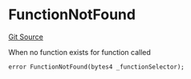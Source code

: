# FunctionNotFound
[Git Source](https://github.com/thrackle-io/rules-protocol/blob/63b22fe4cc7ce8c74a4c033635926489351a3581/src/economic/ruleProcessor/tagged/TaggedRuleProcessorDiamond.sol)

When no function exists for function called


```solidity
error FunctionNotFound(bytes4 _functionSelector);
```

